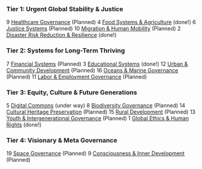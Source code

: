 ### Tier 1: Urgent Global Stability & Justice
9  [Healthcare Governance](/framework/docs/implementation/healthcare) (Planned)
4  [Food Systems & Agriculture](/framework/docs/implementation/food) (done!)
6  [Justice Systems](/framework/docs/implementation/justice) (Planned)
10 [Migration & Human Mobility](/framework/docs/implementation/migration) (Planned)
2  [Disaster Risk Reduction & Resilience](/framework/docs/implementation/disaster) (done!)

### Tier 2: Systems for Long-Term Thriving
7  [Financial Systems](/framework/docs/implementation/finance) (Planned)
3  [Educational Systems](/framework/docs/implementation/education) (done!)
12 [Urban & Community Development](/framework/docs/implementation/urban) (Planned)
16 [Oceans & Marine Governance](/framework/docs/implementation/oceans) (Planned)
11 [Labor & Employment Governance](/framework/docs/implementation/labor) (Planned)

### Tier 3: Equity, Culture & Future Generations
5  [Digital Commons](/framework/docs/implementation/digital) (under way)
8  [Biodiversity Governance](/framework/docs/implementation/biodiversity) (Planned)
14 [Cultural Heritage Preservation](/framework/docs/implementation/culture) (Planned)
15 [Rural Development](/framework/docs/implementation/rural) (Planned)
13 [Youth & Intergenerational Governance](/framework/docs/implementation/youth) (Planned)
1  [Global Ethics & Human Rights](/framework/docs/implementation/ethics) (done!)

### Tier 4: Visionary & Meta Governance
19 [Space Governance](/framework/docs/implementation/space) (Planned)
9  [Consciousness & Inner Development](/framework/docs/implementation/consciousness) (Planned)

